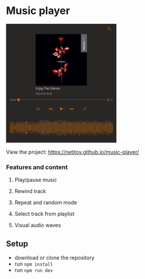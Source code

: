 # Music player

![Project image](https://github.com/netitov/music-player/blob/main/src/assets/img/site-img.png)

View the project: <https://netitov.github.io/music-player/>

### Features and content

1. Play/pause music

2. Rewind track

3. Repeat and random mode

4. Select track from playlist

5. Visual audio waves

## Setup

- download or clone the repository
- run ```npm install```
- run ```npm run dev```
